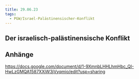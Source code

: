 ```yaml
---
title: 29.06.23
tags:
  - PGW/Israel-Palästinensischer-Konflikt
---
```


## Der israelisch-palästinensische Konflikt

## Anhänge

https://docs.google.com/document/d/1-9XmnbLHHLhmHbc_QI-HwLzGMQA1587XXjW3jVyqmio/edit?usp=sharing